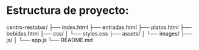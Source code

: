 # Estructura de proyecto:

centro-restobar/
├── index.html
├── entradas.html
├── platos.html
├── bebidas.html
├── css/
│   └── styles.css
├── assets/
│   └── images/
├── js/
│   └── app.js
└── README.md